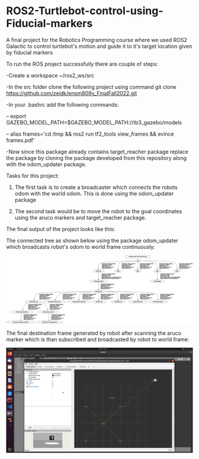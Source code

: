 # ROS2-Turtlebot-control-using-Fiducial-markers
A final project for the Robotics Programming course where we used ROS2 Galactic to control turtlebot's motion and guide it to it's target location given by fiducial markers

To run the ROS project successfully there are couple of steps:

-Create a workspace ~/ros2_ws/src

-In the src folder clone the following project using command git clone https://github.com/zeidk/enpm809y_FinalFall2022.git

-In your .bashrc add the following commands:

  – export GAZEBO_MODEL_PATH=$GAZEBO_MODEL_PATH:<path>/<to>/tb3_gazebo/models
  
  – alias frames='cd /tmp && ros2 run tf2_tools view_frames && evince frames.pdf'

-Now since this package already contains target_reacher package replace the package by cloning the package developed from this repository along with the odom_updater package.

Tasks for this project:

1. The first task is to create a broadcaster which connects the robots odom with the world odom. This is done using the odom_updater package

2. The second task would be to move the robot to the goal coordinates using the aruco markers and target_reacher package.

The final output of the project looks like this:

The connected tree as shown below using the package odom_updater which broadcasts robot's odom to world frame continuously:

![alt text](https://github.com/darshit-desai/ROS2-Turtlebot-control-using-Fiducial-markers/blob/main/img/frames.png)

The final destination frame generated by robot after scanning the aruco marker which is than subscribed and broadcasted by robot to world frame:

![alt text](https://github.com/darshit-desai/ROS2-Turtlebot-control-using-Fiducial-markers/blob/main/img/FrameCaptureInstance_rvizphotoorigin1arucomarker0.png)
